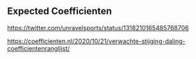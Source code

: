 ## Expected Coefficienten

https://twitter.com/unravelsports/status/1318210165485768706

https://coefficienten.nl/2020/10/21/verwachte-stijging-daling-coefficientenranglijst/